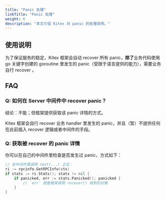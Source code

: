 ```yaml
---
title: "Panic 处理"
linkTitle: "Panic 处理"
weight: 6
description: "本文介绍 Kitex 对 panic 的处理说明。"
---
```


## 使用说明
为了保证服务的稳定，Kitex 框架会自动 recover 所有 panic，**除了**业务代码使用 go 关键字创建的 goroutine 里发生的 panic（受限于语言提供的能力），需要业务自行 recover 。

## FAQ

### Q: 如何在 Server 中间件中 recover panic？

结论：不能；但框架提供获取该 panic 详情的方式。

Kitex 框架会自行 recover 业务 handler 里发生的 panic，并且（暂）不提供任何在此前插入 recover 逻辑或者中间件的手段。

### Q: 获取被 recover 的 panic 详情

你可以在自己的中间件里检查是否发生过 panic，方式如下：

```go
// 在中间件里调用 next(...) 之后：
ri := rpcinfo.GetRPCInfo(ctx)
if stats := ri.Stats(); stats != nil {
    if panicked, err := stats.Panicked(); panicked {
        // `err` 就是框架调用 recover() 收到的对象
    }
}
```
